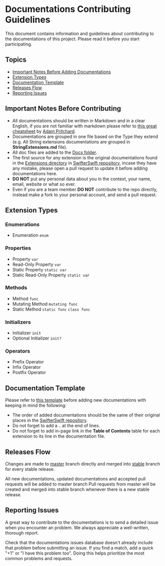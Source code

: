 # Documentations Contributing Guidelines

This document contains information and guidelines about contributing to the documentations of this project. Please read it before you start participating.


## Topics
- [Important Notes Before Adding Documentations](#importantnotesbeforeaddingdocumentations)
- [Extension Types](#extensiontypes)
- [Documentation Template](#documentationtemplate)
- [Releases Flow](#releasesflow)
- [Reporting Issues](#reportingissues)




## Important Notes Before Contributing
- All documentations should be written in Markdown and in a clear English, if you are not familiar with markdown please refer to [this great cheatsheet](https://github.com/adam-p/markdown-here/wiki/Markdown-Cheatsheet) by [Adam Pritchard](https://github.com/adam-p).
- Documentations are grouped in one file based on the Type they extend (e.g. All String extensions documentations are grouped in **StringExtensions.md** file).
- All doc files are added to the [Docs folder](https://github.com/SwifterSwift/SwifterSwiftDocs/tree/master/Docs).
- The first source for any extension is the original documentations found in the [Extensions directory](https://github.com/SwifterSwift/SwifterSwift/tree/stable/Source/Extensions) in [SwifterSwift repository](https://github.com/SwifterSwift/SwifterSwift), incase they have any mistake, please open a pull request to update it before adding documentations here.
- **DO NOT** put any personal data about you in the context, your name, email, website or what so ever. 
- Even if you are a team member **DO NOT** contribute to the repo directly, instead make a fork to your personal account, and send a pull request.

## Extension Types

### Enumerations
- Enumeration `enum`

### Properties
- Property `var`
- Read-Only Property `var`
- Static Property `static var`
- Static Read-Only Property `static var`

### Methods
- Method `func`
- Mutating Method `mutating func`
- Static Method `static func` `class func`

### Initializers
- Initializer `init`
- Optional Initializer `init?`

### Operators
- Prefix Operator
- Infix Operator
- Postfix Operator


## Documentation Template
Please refer to [this template](https://github.com/SwifterSwift/SwifterSwiftDocs/blob/master/Templates/ExtensionsTemplate.md) before adding new documentations with keeping in mind the following:

- The order of added documentations should be the same of their original places in the [SwifterSwift repository](https://github.com/SwifterSwift/SwifterSwift).
- Do not forget to add a **`.`** at the end of lines.
- Do not forget to add in-page link in the **Table of Contents** table for each extension to its line in the documentation file.

## Releases Flow
Changes are made to [master](https://github.com/SwifterSwift/SwifterSwiftDocs/tree/master) branch directly and merged into [stable](https://github.com/SwifterSwift/SwifterSwiftDocs/tree/stable) branch for every stable release.

All new documentations, updated documentations and accepted pull requests will be added to master branch
Pull requests from master will be created and merged into stable branch whenever there is a new stable release.


## Reporting Issues
A great way to contribute to the documentations is to send a detailed issue when you encounter an problem. We always appreciate a well-written, thorough report.

Check that the documentations issues database doesn't already include that problem before submitting an issue. If you find a match, add a quick "+1" or "I have this problem too". Doing this helps prioritize the most common problems and requests.
